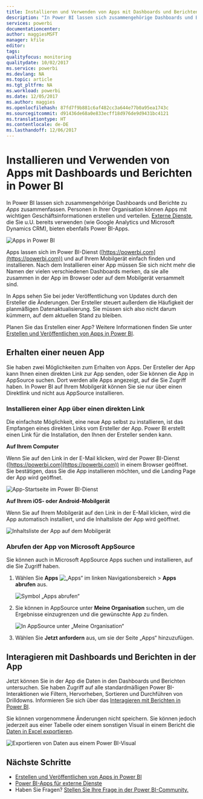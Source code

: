 ```yaml
---
title: Installieren und Verwenden von Apps mit Dashboards und Berichten in Power BI
description: "In Power BI lassen sich zusammengehörige Dashboards und Berichte zu Apps zusammenfassen."
services: powerbi
documentationcenter: 
author: maggiesMSFT
manager: kfile
editor: 
tags: 
qualityfocus: monitoring
qualitydate: 10/02/2017
ms.service: powerbi
ms.devlang: NA
ms.topic: article
ms.tgt_pltfrm: NA
ms.workload: powerbi
ms.date: 12/05/2017
ms.author: maggies
ms.openlocfilehash: 87fd7f9b881c6af482cc3a644e77b0a95ea1743c
ms.sourcegitcommit: d91436de68a0e833ecff18d976de9d9431bc4121
ms.translationtype: HT
ms.contentlocale: de-DE
ms.lasthandoff: 12/06/2017
---
```

# <a name="install-and-use-apps-with-dashboards-and-reports-in-power-bi"></a>Installieren und Verwenden von Apps mit Dashboards und Berichten in Power BI
In Power BI lassen sich zusammengehörige Dashboards und Berichte zu *Apps* zusammenfassen. Personen in Ihrer Organisation können Apps mit wichtigen Geschäftsinformationen erstellen und verteilen. [Externe Dienste](service-connect-to-services.md), die Sie u.U. bereits verwenden (wie Google Analytics und Microsoft Dynamics CRM), bieten ebenfalls Power BI-Apps. 

![Apps in Power BI](media/service-install-use-apps/power-bi-apps-left-nav.png)

Apps lassen sich im Power BI-Dienst ([https://powerbi.com](https://powerbi.com)) und auf Ihrem Mobilgerät einfach finden und installieren. Nach dem Installieren einer App müssen Sie sich nicht mehr die Namen der vielen verschiedenen Dashboards merken, da sie alle zusammen in der App im Browser oder auf dem Mobilgerät versammelt sind.

In Apps sehen Sie bei jeder Veröffentlichung von Updates durch den Ersteller die Änderungen. Der Ersteller steuert außerdem die Häufigkeit der planmäßigen Datenaktualisierung. Sie müssen sich also nicht darum kümmern, auf dem aktuellen Stand zu bleiben. 

Planen Sie das Erstellen einer App? Weitere Informationen finden Sie unter [Erstellen und Veröffentlichen von Apps in Power BI](service-create-distribute-apps.md).

## <a name="get-a-new-app"></a>Erhalten einer neuen App
Sie haben zwei Möglichkeiten zum Erhalten von Apps. Der Ersteller der App kann Ihnen einen direkten Link zur App senden, oder Sie können die App in AppSource suchen. Dort werden alle Apps angezeigt, auf die Sie Zugriff haben. In Power BI auf Ihrem Mobilgerät können Sie sie nur über einen Direktlink und nicht aus AppSource installieren. 

### <a name="install-an-app-from-a-direct-link"></a>Installieren einer App über einen direkten Link
Die einfachste Möglichkeit, eine neue App selbst zu installieren, ist das Empfangen eines direkten Links vom Ersteller der App. Power BI erstellt einen Link für die Installation, den Ihnen der Ersteller senden kann.

**Auf Ihrem Computer** 

Wenn Sie auf den Link in der E-Mail klicken, wird der Power BI-Dienst ([https://powerbi.com](https://powerbi.com)) in einem Browser geöffnet. Sie bestätigen, dass Sie die App installieren möchten, und die Landing Page der App wird geöffnet.

![App-Startseite im Power BI-Dienst](media/service-install-use-apps/power-bi-app-landing-page-opportunity-480.png)

**Auf Ihrem iOS- oder Android-Mobilgerät** 

Wenn Sie auf Ihrem Mobilgerät auf den Link in der E-Mail klicken, wird die App automatisch installiert, und die Inhaltsliste der App wird geöffnet. 

![Inhaltsliste der App auf dem Mobilgerät](media/service-install-use-apps/power-bi-app-index-it-spend-360.png)

### <a name="get-the-app-from-microsoft-appsource"></a>Abrufen der App von Microsoft AppSource
Sie können auch in Microsoft AppSource Apps suchen und installieren, auf die Sie Zugriff haben. 

1. Wählen Sie **Apps** ![„Apps“ im linken Navigationsbereich](media/service-install-use-apps/power-bi-apps-bar.png) > **Apps abrufen** aus. 
   
     ![Symbol „Apps abrufen“](media/service-install-use-apps/power-bi-service-apps-get-apps-oppty.png)
2. Sie können in AppSource unter **Meine Organisation** suchen, um die Ergebnisse einzugrenzen und die gewünschte App zu finden.
   
     ![In AppSource unter „Meine Organisation“](media/service-install-use-apps/power-bi-appsource-my-org.png)
3. Wählen Sie **Jetzt anfordern** aus, um sie der Seite „Apps“ hinzuzufügen. 

## <a name="interact-with-the-dashboards-and-reports-in-the-app"></a>Interagieren mit Dashboards und Berichten in der App
Jetzt können Sie in der App die Daten in den Dashboards und Berichten untersuchen. Sie haben Zugriff auf alle standardmäßigen Power BI-Interaktionen wie Filtern, Hervorheben, Sortieren und Durchführen von Drilldowns. Informieren Sie sich über das [Interagieren mit Berichten in Power BI](service-interact-with-a-report-in-reading-view.md). 

Sie können vorgenommene Änderungen nicht speichern. Sie können jedoch jederzeit aus einer Tabelle oder einem sonstigen Visual in einem Bericht die [Daten in Excel exportieren](power-bi-visualization-export-data.md).

![Exportieren von Daten aus einem Power BI-Visual](media/service-install-use-apps/power-bi-service-export-data-visual.png)

## <a name="next-steps"></a>Nächste Schritte
* [Erstellen und Veröffentlichen von Apps in Power BI](service-create-distribute-apps.md)
* [Power BI-Apps für externe Dienste](service-connect-to-services.md)
* Haben Sie Fragen? [Stellen Sie Ihre Frage in der Power BI-Community.](http://community.powerbi.com/)

